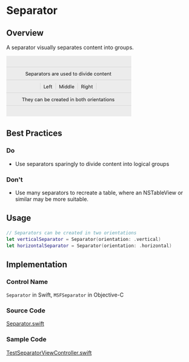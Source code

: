 # Separator

## Overview
A separator visually separates content into groups.

![Separator.png](.attachments/Separator.png)

## Best Practices
### Do
- Use separators sparingly to divide content into logical groups

### Don't
- Use many separators to recreate a table, where an NSTableView or similar may be more suitable.

## Usage
```Swift
// Separators can be created in two orientations
let verticalSeparator = Separator(orientation: .vertical)
let horizontalSeparator = Separator(orientation: .horizontal)

```

## Implementation
### Control Name
`Separator` in Swift, `MSFSeparator` in Objective-C
### Source Code
[Separator.swift](https://github.com/microsoft/fluentui-apple/blob/main/macos/FluentUI/Separator/Separator.swift)
### Sample Code
[TestSeparatorViewController.swift](https://github.com/microsoft/fluentui-apple/blob/main/macos/FluentUITestViewControllers/TestSeparatorViewController.swift)